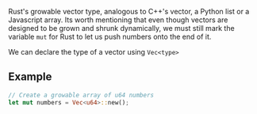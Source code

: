 Rust's growable vector type, analogous to C++'s vector, a Python list or a Javascript array. Its worth mentioning that even though vectors are designed to be grown and shrunk dynamically, we must still mark the variable `mut` for Rust to let us push numbers onto the end of it.

We can declare the type of a vector using `Vec<type>`

## Example
```rust
// Create a growable array of u64 numbers
let mut numbers = Vec<u64>::new();
```